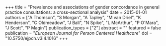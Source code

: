 +++
title = "Prevalence and associations of gender concordance in general practice consultations: a cross-sectional analysis"
date = 2015-01-01
authors = ["A Thomson", "S Morgan", "A Tapley", "M van Driel", "K Henderson", "C Oldmeadow", "J Ball", "N Spike", "L McArthur", "P O'Mara", "J Scott", "P Magin"]
publication_types = ["2"]
abstract = ""
featured = false
publication = "*European Journal for Person Centered Healthcare*"
doi = "10.5750/ejpch.v3i4.1016"
+++

